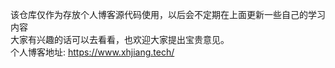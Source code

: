 该仓库仅作为存放个人博客源代码使用，以后会不定期在上面更新一些自己的学习内容<br>
大家有兴趣的话可以去看看，也欢迎大家提出宝贵意见。<br>
个人博客地址: https://www.xhjiang.tech/  